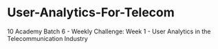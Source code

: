 # User-Analytics-For-Telecom

10 Academy Batch 6 - Weekly Challenge: Week 1 - User Analytics in the Telecommunication Industry
